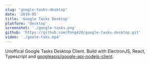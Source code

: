 ```yaml
---
slug: 'google-tasks-desktop'
date: '2019-05'
title: 'Google Tasks Desktop'
platform: 'desktop'
screenshot: './google-tasks.png'
github: 'https://github.com/Pong420/google-tasks-desktop.git'
video: './goole-taks.mp4'
---
```


Unoffical <span>Google Tasks Desktop Client</span>. Build with <span>ElectronJS</span>, <span>React</span>,
<span>Typescript</span> and
<a href="https://github.com/googleapis/google-api-nodejs-client">googleapis/google-api-nodejs-client</a>.

